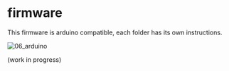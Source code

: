 # firmware

This firmware is arduino compatible, each folder has its own instructions.

![06_arduino](https://github.com/FiberCircuits/firmware/assets/142898164/8b43103a-d4fc-4774-af3c-6f6d870a6a2f)

(work in progress)
